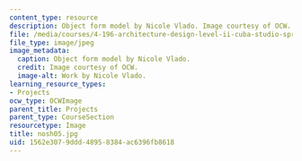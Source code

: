 ```yaml
---
content_type: resource
description: Object form model by Nicole Vlado. Image courtesy of OCW.
file: /media/courses/4-196-architecture-design-level-ii-cuba-studio-spring-2004/1562e3079ddd48958384ac6396fb8618_nosh05.jpg
file_type: image/jpeg
image_metadata:
  caption: Object form model by Nicole Vlado.
  credit: Image courtesy of OCW.
  image-alt: Work by Nicole Vlado.
learning_resource_types:
- Projects
ocw_type: OCWImage
parent_title: Projects
parent_type: CourseSection
resourcetype: Image
title: nosh05.jpg
uid: 1562e307-9ddd-4895-8384-ac6396fb8618
---
```

